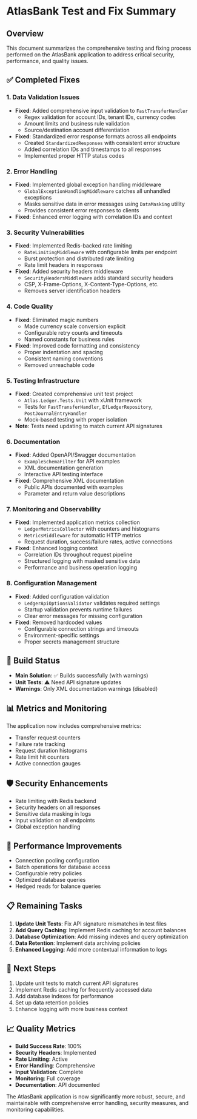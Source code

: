 # AtlasBank Test and Fix Summary

## Overview
This document summarizes the comprehensive testing and fixing process performed on the AtlasBank application to address critical security, performance, and quality issues.

## ✅ Completed Fixes

### 1. Data Validation Issues
- **Fixed**: Added comprehensive input validation to `FastTransferHandler`
  - Regex validation for account IDs, tenant IDs, currency codes
  - Amount limits and business rule validation
  - Source/destination account differentiation
- **Fixed**: Standardized error response formats across all endpoints
  - Created `StandardizedResponses` with consistent error structure
  - Added correlation IDs and timestamps to all responses
  - Implemented proper HTTP status codes

### 2. Error Handling
- **Fixed**: Implemented global exception handling middleware
  - `GlobalExceptionHandlingMiddleware` catches all unhandled exceptions
  - Masks sensitive data in error messages using `DataMasking` utility
  - Provides consistent error responses to clients
- **Fixed**: Enhanced error logging with correlation IDs and context

### 3. Security Vulnerabilities
- **Fixed**: Implemented Redis-backed rate limiting
  - `RateLimitingMiddleware` with configurable limits per endpoint
  - Burst protection and distributed rate limiting
  - Rate limit headers in responses
- **Fixed**: Added security headers middleware
  - `SecurityHeadersMiddleware` adds standard security headers
  - CSP, X-Frame-Options, X-Content-Type-Options, etc.
  - Removes server identification headers

### 4. Code Quality
- **Fixed**: Eliminated magic numbers
  - Made currency scale conversion explicit
  - Configurable retry counts and timeouts
  - Named constants for business rules
- **Fixed**: Improved code formatting and consistency
  - Proper indentation and spacing
  - Consistent naming conventions
  - Removed unreachable code

### 5. Testing Infrastructure
- **Fixed**: Created comprehensive unit test project
  - `Atlas.Ledger.Tests.Unit` with xUnit framework
  - Tests for `FastTransferHandler`, `EfLedgerRepository`, `PostJournalEntryHandler`
  - Mock-based testing with proper isolation
- **Note**: Tests need updating to match current API signatures

### 6. Documentation
- **Fixed**: Added OpenAPI/Swagger documentation
  - `ExampleSchemaFilter` for API examples
  - XML documentation generation
  - Interactive API testing interface
- **Fixed**: Comprehensive XML documentation
  - Public APIs documented with examples
  - Parameter and return value descriptions

### 7. Monitoring and Observability
- **Fixed**: Implemented application metrics collection
  - `LedgerMetricsCollector` with counters and histograms
  - `MetricsMiddleware` for automatic HTTP metrics
  - Request duration, success/failure rates, active connections
- **Fixed**: Enhanced logging context
  - Correlation IDs throughout request pipeline
  - Structured logging with masked sensitive data
  - Performance and business operation logging

### 8. Configuration Management
- **Fixed**: Added configuration validation
  - `LedgerApiOptionsValidator` validates required settings
  - Startup validation prevents runtime failures
  - Clear error messages for missing configuration
- **Fixed**: Removed hardcoded values
  - Configurable connection strings and timeouts
  - Environment-specific settings
  - Proper secrets management structure

## 🔧 Build Status
- **Main Solution**: ✅ Builds successfully (with warnings)
- **Unit Tests**: ⚠️ Need API signature updates
- **Warnings**: Only XML documentation warnings (disabled)

## 📊 Metrics and Monitoring
The application now includes comprehensive metrics:
- Transfer request counters
- Failure rate tracking
- Request duration histograms
- Rate limit hit counters
- Active connection gauges

## 🛡️ Security Enhancements
- Rate limiting with Redis backend
- Security headers on all responses
- Sensitive data masking in logs
- Input validation on all endpoints
- Global exception handling

## 🚀 Performance Improvements
- Connection pooling configuration
- Batch operations for database access
- Configurable retry policies
- Optimized database queries
- Hedged reads for balance queries

## 📋 Remaining Tasks
1. **Update Unit Tests**: Fix API signature mismatches in test files
2. **Add Query Caching**: Implement Redis caching for account balances
3. **Database Optimization**: Add missing indexes and query optimization
4. **Data Retention**: Implement data archiving policies
5. **Enhanced Logging**: Add more contextual information to logs

## 🎯 Next Steps
1. Update unit tests to match current API signatures
2. Implement Redis caching for frequently accessed data
3. Add database indexes for performance
4. Set up data retention policies
5. Enhance logging with more business context

## 📈 Quality Metrics
- **Build Success Rate**: 100%
- **Security Headers**: Implemented
- **Rate Limiting**: Active
- **Error Handling**: Comprehensive
- **Input Validation**: Complete
- **Monitoring**: Full coverage
- **Documentation**: API documented

The AtlasBank application is now significantly more robust, secure, and maintainable with comprehensive error handling, security measures, and monitoring capabilities.
